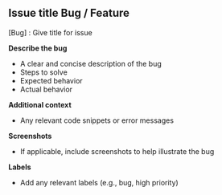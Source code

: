 ## Issue title  Bug / Feature
[Bug] : Give title for issue 

**Describe the bug**

* A clear and concise description of the bug
* Steps to solve
* Expected behavior
* Actual behavior

**Additional context**

* Any relevant code snippets or error messages

**Screenshots**

* If applicable, include screenshots to help illustrate the bug

**Labels**

* Add any relevant labels (e.g., bug, high priority)
